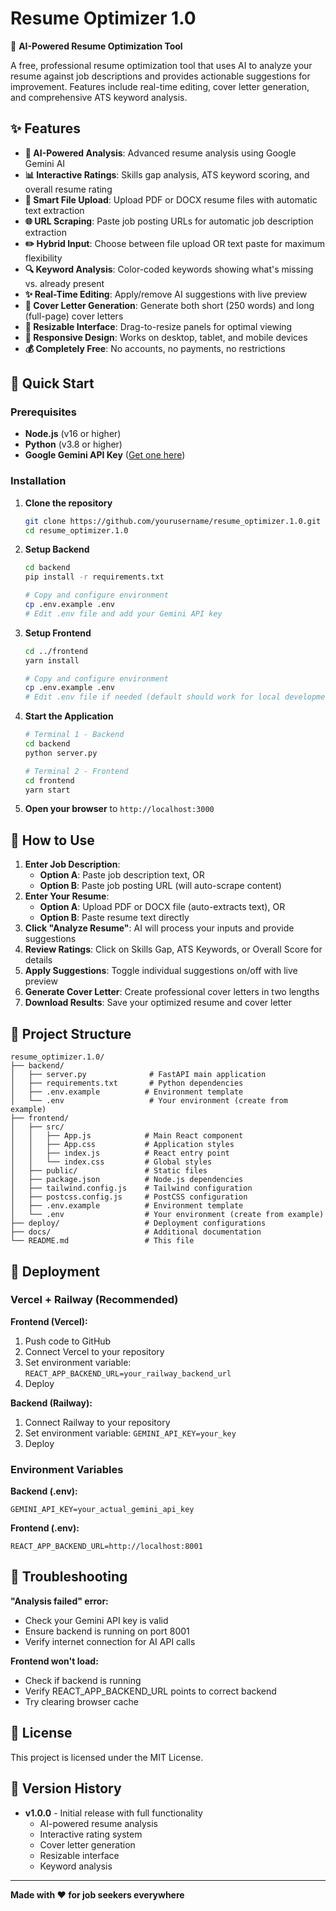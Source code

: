 # Resume Optimizer 1.0

🎯 **AI-Powered Resume Optimization Tool**

A free, professional resume optimization tool that uses AI to analyze your resume against job descriptions and provides actionable suggestions for improvement. Features include real-time editing, cover letter generation, and comprehensive ATS keyword analysis.

## ✨ Features

- **🤖 AI-Powered Analysis**: Advanced resume analysis using Google Gemini AI
- **📊 Interactive Ratings**: Skills gap analysis, ATS keyword scoring, and overall resume rating
- **📁 Smart File Upload**: Upload PDF or DOCX resume files with automatic text extraction
- **🌐 URL Scraping**: Paste job posting URLs for automatic job description extraction
- **✏️ Hybrid Input**: Choose between file upload OR text paste for maximum flexibility
- **🔍 Keyword Analysis**: Color-coded keywords showing what's missing vs. already present
- **✨ Real-Time Editing**: Apply/remove AI suggestions with live preview
- **📝 Cover Letter Generation**: Generate both short (250 words) and long (full-page) cover letters
- **🎨 Resizable Interface**: Drag-to-resize panels for optimal viewing
- **📱 Responsive Design**: Works on desktop, tablet, and mobile devices
- **💰 Completely Free**: No accounts, no payments, no restrictions

## 🚀 Quick Start

### Prerequisites

- **Node.js** (v16 or higher)
- **Python** (v3.8 or higher)
- **Google Gemini API Key** ([Get one here](https://makersuite.google.com/app/apikey))

### Installation

1. **Clone the repository**
   ```bash
   git clone https://github.com/yourusername/resume_optimizer.1.0.git
   cd resume_optimizer.1.0
   ```

2. **Setup Backend**
   ```bash
   cd backend
   pip install -r requirements.txt
   
   # Copy and configure environment
   cp .env.example .env
   # Edit .env file and add your Gemini API key
   ```

3. **Setup Frontend**
   ```bash
   cd ../frontend
   yarn install
   
   # Copy and configure environment
   cp .env.example .env
   # Edit .env file if needed (default should work for local development)
   ```

4. **Start the Application**
   ```bash
   # Terminal 1 - Backend
   cd backend
   python server.py
   
   # Terminal 2 - Frontend
   cd frontend
   yarn start
   ```

5. **Open your browser** to `http://localhost:3000`

## 🎯 How to Use

1. **Enter Job Description**: 
   - **Option A**: Paste job description text, OR
   - **Option B**: Paste job posting URL (will auto-scrape content)
2. **Enter Your Resume**: 
   - **Option A**: Upload PDF or DOCX file (auto-extracts text), OR
   - **Option B**: Paste resume text directly
3. **Click "Analyze Resume"**: AI will process your inputs and provide suggestions
4. **Review Ratings**: Click on Skills Gap, ATS Keywords, or Overall Score for details
5. **Apply Suggestions**: Toggle individual suggestions on/off with live preview
6. **Generate Cover Letter**: Create professional cover letters in two lengths
7. **Download Results**: Save your optimized resume and cover letter

## 📁 Project Structure

```
resume_optimizer.1.0/
├── backend/
│   ├── server.py              # FastAPI main application
│   ├── requirements.txt       # Python dependencies
│   ├── .env.example          # Environment template
│   └── .env                   # Your environment (create from example)
├── frontend/
│   ├── src/
│   │   ├── App.js            # Main React component
│   │   ├── App.css           # Application styles
│   │   ├── index.js          # React entry point
│   │   └── index.css         # Global styles
│   ├── public/               # Static files
│   ├── package.json          # Node.js dependencies
│   ├── tailwind.config.js    # Tailwind configuration
│   ├── postcss.config.js     # PostCSS configuration
│   ├── .env.example          # Environment template
│   └── .env                  # Your environment (create from example)
├── deploy/                   # Deployment configurations
├── docs/                     # Additional documentation
└── README.md                 # This file
```

## 🚀 Deployment

### Vercel + Railway (Recommended)

**Frontend (Vercel):**
1. Push code to GitHub
2. Connect Vercel to your repository
3. Set environment variable: `REACT_APP_BACKEND_URL=your_railway_backend_url`
4. Deploy

**Backend (Railway):**
1. Connect Railway to your repository
2. Set environment variable: `GEMINI_API_KEY=your_key`
3. Deploy

### Environment Variables

**Backend (.env):**
```env
GEMINI_API_KEY=your_actual_gemini_api_key
```

**Frontend (.env):**
```env
REACT_APP_BACKEND_URL=http://localhost:8001
```

## 🔧 Troubleshooting

**"Analysis failed" error:**
- Check your Gemini API key is valid
- Ensure backend is running on port 8001
- Verify internet connection for AI API calls

**Frontend won't load:**
- Check if backend is running
- Verify REACT_APP_BACKEND_URL points to correct backend
- Try clearing browser cache

## 📄 License

This project is licensed under the MIT License.

## 🎉 Version History

- **v1.0.0** - Initial release with full functionality
  - AI-powered resume analysis
  - Interactive rating system
  - Cover letter generation
  - Resizable interface
  - Keyword analysis

---

**Made with ❤️ for job seekers everywhere**